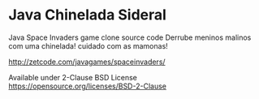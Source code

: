 # Java Chinelada Sideral
Java Space Invaders game clone source code 
Derrube meninos malinos com uma chinelada!
cuidado com as mamonas!

http://zetcode.com/javagames/spaceinvaders/

Available under 2-Clause BSD License https://opensource.org/licenses/BSD-2-Clause  
